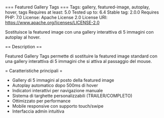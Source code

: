 === Featured Gallery Tags ===
Tags: gallery, featured-image, autoplay, hover, tags
Requires at least: 5.0
Tested up to: 6.4
Stable tag: 2.0.0
Requires PHP: 7.0
License: Apache License 2.0
License URI: https://www.apache.org/licenses/LICENSE-2.0

Sostituisce la featured image con una gallery interattiva di 5 immagini con autoplay al hover.

== Description ==

Featured Gallery Tags permette di sostituire la featured image standard con una gallery interattiva di 5 immagini che si attiva al passaggio del mouse.

= Caratteristiche principali =

* Gallery di 5 immagini al posto della featured image
* Autoplay automatico dopo 500ms di hover
* Indicatori interattivi per navigazione manuale
* Sistema di targhette personalizzabili (TRAILER/COMPLETO)
* Ottimizzato per performance
* Mobile responsive con supporto touch/swipe
* Interfaccia admin intuitiva
